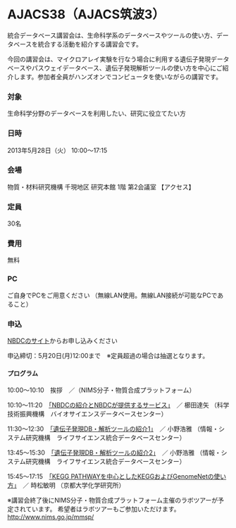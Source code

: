 # AJACS38（AJACS筑波3）

統合データベース講習会は、生命科学系のデータベースやツールの使い方、データベースを統合する活動を紹介する講習会です。

今回の講習会は、マイクロアレイ実験を行なう場合に利用する遺伝子発現データベースやパスウェイデータベース、遺伝子発現解析ツールの使い方を中心にご紹介します。参加者全員がハンズオンでコンピュータを使いながらの講習です。

### 対象
生命科学分野のデータベースを利用したい、研究に役立てたい方
### 日時
2013年5月28日（火） 10:00～17:15
### 会場
物質・材料研究機構 千現地区 研究本館 1階 第2会議室 【アクセス】
### 定員
30名
### 費用
無料
### PC
ご自身でPCをご用意ください （無線LAN使用。無線LAN接続が可能なPCであること）
### 申込
[NBDCのサイト](https://events.biosciencedbc.jp/training/ajacs38)からお申し込みください

申込締切：5月20日(月)12:00まで　※定員超過の場合は抽選となります。
#### プログラム
10:00～10:10　挨拶　／（NIMS分子・物質合成プラットフォーム）

10:10～11:20　[「NBDCの紹介とNBDCが提供するサービス」](01_kushida)　／ 櫛田達矢 （科学技術振興機構　バイオサイエンスデータベースセンター）

11:30～12:30　[「遺伝子発現DB・解析ツールの紹介1」](02_hono)　／ 小野浩雅 （情報・システム研究機構　ライフサイエンス統合データベースセンター）

13:45～15:30　[「遺伝子発現DB・解析ツールの紹介2」](03_hono)　／ 小野浩雅 （情報・システム研究機構　ライフサイエンス統合データベースセンター）

15:45～17:15　[「KEGG PATHWAYを中心としたKEGGおよびGenomeNetの使い方」](04_tokimatsu)　／ 時松敏明 （京都大学化学研究所） 

※講習会終了後にNIMS分子・物質合成プラットフォーム主催のラボツアーが予定されています。
希望者はラボツアーもご参加いただけます。 http://www.nims.go.jp/mmsp/
